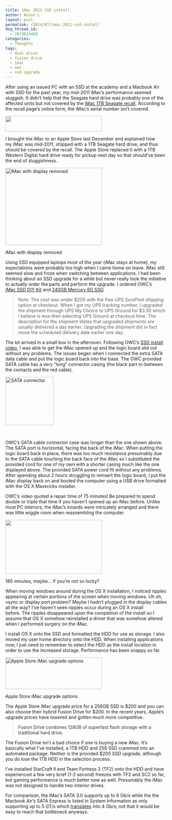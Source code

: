 ```yaml
---
title: iMac 2011 SSD install
author: Anson L
layout: post
permalink: /2014/07/imac-2011-ssd-install
dsq_thread_id:
  - 2873613469
categories:
  - Thoughts
tags:
  - dual drive
  - fusion drive
  - imac
  - owc
  - ssd upgrade
---
```

After using an issued PC with an SSD at the academy and a Macbook Air with SSD for the past year, my mid-2011 iMac&#8217;s performance seemed sluggish. It didn&#8217;t help that the Seagate hard drive was probably one of the affected units but not covered by the [iMac 1TB Seagate recall][1]. According to the recall page&#8217;s online form, the iMac&#8217;s serial number isn&#8217;t covered.

[<img class="aligncenter size-medium wp-image-2995" src="https://ansonliu.com/wp-content/uploads/2014/07/WOA-300x48.png" alt="" width="300" height="48" />][2]

I brought the iMac to an Apple Store last December and explained how my iMac was mid-2011, shipped with a 1TB Seagate hard drive, and thus should be covered by the recall. The Apple Store replaced it with a 1TB Western Digital hard drive ready for pickup next day so that should&#8217;ve been the end of sluggishness.

<div id="attachment_2994" style="width: 310px" class="wp-caption aligncenter">
  <a href="https://ansonliu.com/wp-content/uploads/2014/07/imac-open.jpg"><img class="size-medium wp-image-2994" src="https://ansonliu.com/wp-content/uploads/2014/07/imac-open-300x240.jpg" alt="iMac with display removed" width="300" height="240" /></a><p class="wp-caption-text">
    iMac with display removed
  </p>
</div>

Using SSD equipped laptops most of the year (iMac stays at home), my expectations were probably too high when I came home on leave. iMac still seemed slow and froze when switching between applications. I had been thinking about an SSD upgrade for a while but never really took the initiative to actually order the parts and perform the upgrade. I ordered OWC&#8217;s [iMac SSD DIY Kit][3] and [240GB Mercury 6G SSD][4].

<p style="text-align: center;">
  <!--more-->
</p>

> Note: The cost was under $200 with the free UPS SurePost shipping option at checkout. When I got my UPS tracking number, I upgraded the shipment through UPS My Choice to UPS Ground for $3.50 which I believe is less then selecting UPS Ground at checkout time. The description for the shipment states that upgraded shipments are usually delivered a day earlier. Upgrading the shipment did in fact move the scheduled delivery date earlier one day.

The kit arrived in a small box in the afternoon. Following OWC&#8217;s [SSD install video][5], I was able to get the iMac opened up and the logic board slid out without any problems. The issues began when I connected the extra SATA data cable and put the logic board back into the base. The OWC provided SATA cable has a very &#8220;long&#8221; connector casing (the black part in-between the contacts and the red cable).

[<img class="aligncenter size-thumbnail wp-image-2996" src="https://ansonliu.com/wp-content/uploads/2014/07/sata-connector-150x150.jpg" alt="SATA connector" width="150" height="150" />][6]

&nbsp;

OWC&#8217;s SATA cable connector case was longer than the one shown above. The SATA port is horizontal, facing the back of the iMac. When putting the logic board back in place, there was too much resistance presumably due to the SATA cable touching the back face of the iMac so I substituted the provided cord for one of my own with a shorter casing much like the one displayed above. The provided SATA power cord fit without any problems. After spending about 2 hours struggling to reinsert the logic board, I put the iMac display back on and booted the computer using a USB drive formatted with the OS X Mavericks installer.

OWC&#8217;s video quoted a repair time of 75 minutes! Be prepared to spend double or triple that time if you haven&#8217;t opened up an iMac before. Unlike most PC interiors, the iMac&#8217;s innards were intricately arranged and there was little wiggle room when reassembling the computer.

<div id="attachment_2997" style="width: 310px" class="wp-caption aligncenter">
  <a href="https://ansonliu.com/wp-content/uploads/2014/07/owc-screenshot.png"><img class="wp-image-2997 size-medium" src="https://ansonliu.com/wp-content/uploads/2014/07/owc-screenshot-300x168.png" alt="" width="300" height="168" /></a><p class="wp-caption-text">
    180 minutes, maybe&#8230; if you&#8217;re not so lucky?
  </p>
</div>

When moving windows around during the OS X installation, I noticed ripples appearing at certain portions of the screen when moving windows. Uh oh, vsync or display port problem? Maybe I hadn&#8217;t plugged in the display cables all the way? I&#8217;ve haven&#8217;t seen ripples occur during an OS X install before. The ripples disappeared upon the completion of the install so I assume that OS X somehow reinstalled a driver that was somehow altered when I performed surgery on the iMac.

I install OS X onto the SSD and formatted the HDD for use as storage. I also moved my user home directory onto the HDD. When installing applications now, I just need to remember to select the HDD as the install location in order to use the increased storage. Performance has been snappy so far.

<div id="attachment_2999" style="width: 310px" class="wp-caption aligncenter">
  <a href="https://ansonliu.com/wp-content/uploads/2014/07/applestoreimacupgrade.png"><img class="size-medium wp-image-2999" src="https://ansonliu.com/wp-content/uploads/2014/07/applestoreimacupgrade-300x98.png" alt="Apple Store iMac upgrade options" width="300" height="98" /></a><p class="wp-caption-text">
    Apple Store iMac upgrade options
  </p>
</div>

The Apple Store iMac upgrade price for a 256GB SSD is $200 and you can also choose their hybrid Fusion Drive for $200. In the recent years, Apple&#8217;s upgrade prices have lowered and gotten much more competitive.

> <span style="color: #333333;">Fusion Drive combines 128GB of superfast flash storage with a traditional hard drive.</span>

The Fusion Drive isn&#8217;t a bad choice if one is buying a new iMac. It&#8217;s basically what I&#8217;ve installed, a 1TB HDD and 256 SSD crammed into an automated package. Neither is the provided $200 SSD upgrade, although you do lose the 1TB HDD in the selection process.

I&#8217;ve installed StarCraft II and Team Fortress 2 (TF2) onto the HDD and have experienced a few very brief (1-2 second) freezes with TF2 and SC2 so far, but gaming performance is much better now as well. Presumably the iMac was not designed to handle two interior drives.

For comparison, the iMac&#8217;s SATA 3.0 supports up to 6 Gb/s while the the Macbook Air&#8217;s SATA Express is listed in System Information as only supporting up to 5 GT/s which [translates][7] into 4 Gb/s; not that it would be easy to reach that bottleneck anyways.

 [1]: https://www.apple.com/support/imac-harddrive/
 [2]: https://ansonliu.com/wp-content/uploads/2014/07/WOA.png
 [3]: http://eshop.macsales.com/item/Other%20World%20Computing/DIYIM21SSD11/
 [4]: http://eshop.macsales.com/item/Other%20World%20Computing/SSD7E6G240/
 [5]: https://www.youtube.com/watch?v=nOf0svk5FdY
 [6]: https://ansonliu.com/wp-content/uploads/2014/07/sata-connector.jpg
 [7]: http://www.edn.com/electronics-news/4380071/What-does-GT-s-mean-anyway-